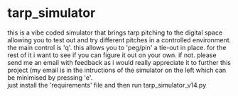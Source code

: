 # tarp_simulator
this is a vibe coded simulator that brings tarp pitching to the digital space allowing you to test out and try different pitches in a controlled environment. the main control is 'q'. this allows you to 'peg/pin' a tie-out in place. for the rest of it i want to see if you can figure it out on your own. if not. please send me an email with feedback as i would really appreciate it to further this project (my email is in the intructions of the simulator on the left which can be minimised by pressing 'e'.   
just install the 'requirements' file and then run tarp_simulator_v14.py
